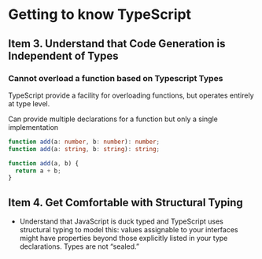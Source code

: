 # Getting to know TypeScript

## Item 3. Understand that Code Generation is Independent of Types

### Cannot overload a function based on Typescript Types

TypeScript provide a facility for overloading functions, but operates entirely at type level.

Can provide multiple declarations for a function but only a single implementation

```ts
function add(a: number, b: number): number;
function add(a: string, b: string): string;

function add(a, b) {
  return a + b;
}
```

## Item 4. Get Comfortable with Structural Typing

- Understand that JavaScript is duck typed and TypeScript uses structural typing to model this: values assignable to your interfaces might have properties beyond those explicitly listed in your type declarations. Types are not “sealed.”


